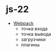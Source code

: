 # js-22

- [Webpack](https://webpack.js.org/)
  - точка входа
  - точка вывода
  - загрузчики
  - плагины